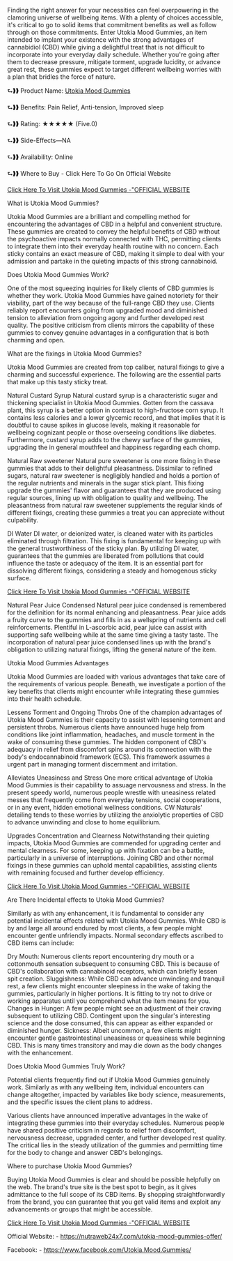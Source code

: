 Finding the right answer for your necessities can feel overpowering in the clamoring universe of wellbeing items. With a plenty of choices accessible, it's critical to go to solid items that commitment benefits as well as follow through on those commitments. Enter Utokia Mood Gummies, an item intended to implant your existence with the strong advantages of cannabidiol (CBD) while giving a delightful treat that is not difficult to incorporate into your everyday daily schedule. Whether you're going after them to decrease pressure, mitigate torment, upgrade lucidity, or advance great rest, these gummies expect to target different wellbeing worries with a plan that bridles the force of nature.

⮑❱❱ Product Name: [Utokia Mood Gummies](https://nutraweb24x7.com/utokia-mood-gummies-offer/)

⮑❱❱ Benefits: Pain Relief, Anti-tension, Improved sleep

⮑❱❱ Rating: ★★★★★ (Five.0)

⮑❱❱ Side-Effects—NA

⮑❱❱ Availability: Online

⮑❱❱ Where to Buy - Click Here To Go On Official Website


[Click Here To Visit Utokia Mood Gummies -"OFFICIAL WEBSITE](https://nutraweb24x7.com/utokia-mood-gummies-offer/)


What is Utokia Mood Gummies?

Utokia Mood Gummies are a brilliant and compelling method for encountering the advantages of CBD in a helpful and convenient structure. These gummies are created to convey the helpful benefits of CBD without the psychoactive impacts normally connected with THC, permitting clients to integrate them into their everyday health routine with no concern. Each sticky contains an exact measure of CBD, making it simple to deal with your admission and partake in the quieting impacts of this strong cannabinoid.

Does Utokia Mood Gummies Work?

One of the most squeezing inquiries for likely clients of CBD gummies is whether they work. Utokia Mood Gummies have gained notoriety for their viability, part of the way because of the full-range CBD they use. Clients reliably report encounters going from upgraded mood and diminished tension to alleviation from ongoing agony and further developed rest quality. The positive criticism from clients mirrors the capability of these gummies to convey genuine advantages in a configuration that is both charming and open.

What are the fixings in Utokia Mood Gummies?

Utokia Mood Gummies are created from top caliber, natural fixings to give a charming and successful experience. The following are the essential parts that make up this tasty sticky treat.

Natural Custard Syrup
Natural custard syrup is a characteristic sugar and thickening specialist in Utokia Mood Gummies. Gotten from the cassava plant, this syrup is a better option in contrast to high-fructose corn syrup. It contains less calories and a lower glycemic record, and that implies that it is doubtful to cause spikes in glucose levels, making it reasonable for wellbeing cognizant people or those overseeing conditions like diabetes. Furthermore, custard syrup adds to the chewy surface of the gummies, upgrading the in general mouthfeel and happiness regarding each chomp.

Natural Raw sweetener
Natural pure sweetener is one more fixing in these gummies that adds to their delightful pleasantness. Dissimilar to refined sugars, natural raw sweetener is negligibly handled and holds a portion of the regular nutrients and minerals in the sugar stick plant. This fixing upgrade the gummies' flavor and guarantees that they are produced using regular sources, lining up with obligation to quality and wellbeing. The pleasantness from natural raw sweetener supplements the regular kinds of different fixings, creating these gummies a treat you can appreciate without culpability.

DI Water
DI water, or deionized water, is cleaned water with its particles eliminated through filtration. This fixing is fundamental for keeping up with the general trustworthiness of the sticky plan. By utilizing DI water, guarantees that the gummies are liberated from pollutions that could influence the taste or adequacy of the item. It is an essential part for dissolving different fixings, considering a steady and homogenous sticky surface.


[Click Here To Visit Utokia Mood Gummies -"OFFICIAL WEBSITE](https://nutraweb24x7.com/utokia-mood-gummies-offer/)


Natural Pear Juice Condensed
Natural pear juice condensed is remembered for the definition for its normal enhancing and pleasantness. Pear juice adds a fruity curve to the gummies and fills in as a wellspring of nutrients and cell reinforcements. Plentiful in L-ascorbic acid, pear juice can assist with supporting safe wellbeing while at the same time giving a tasty taste. The incorporation of natural pear juice condensed lines up with the brand's obligation to utilizing natural fixings, lifting the general nature of the item.

Utokia Mood Gummies Advantages

Utokia Mood Gummies are loaded with various advantages that take care of the requirements of various people. Beneath, we investigate a portion of the key benefits that clients might encounter while integrating these gummies into their health schedule.

Lessens Torment and Ongoing Throbs
One of the champion advantages of Utokia Mood Gummies is their capacity to assist with lessening torment and persistent throbs. Numerous clients have announced huge help from conditions like joint inflammation, headaches, and muscle torment in the wake of consuming these gummies. The hidden component of CBD's adequacy in relief from discomfort spins around its connection with the body's endocannabinoid framework (ECS). This framework assumes a urgent part in managing torment discernment and irritation.

Alleviates Uneasiness and Stress
One more critical advantage of Utokia Mood Gummies is their capability to assuage nervousness and stress. In the present speedy world, numerous people wrestle with uneasiness related messes that frequently come from everyday tensions, social cooperations, or in any event, hidden emotional wellness conditions. CW Naturals' detailing tends to these worries by utilizing the anxiolytic properties of CBD to advance unwinding and close to home equilibrium.

Upgrades Concentration and Clearness
Notwithstanding their quieting impacts, Utokia Mood Gummies are commended for upgrading center and mental clearness. For some, keeping up with fixation can be a battle, particularly in a universe of interruptions. Joining CBD and other normal fixings in these gummies can uphold mental capabilities, assisting clients with remaining focused and further develop efficiency.


[Click Here To Visit Utokia Mood Gummies -"OFFICIAL WEBSITE](https://nutraweb24x7.com/utokia-mood-gummies-offer/)


Are There Incidental effects to Utokia Mood Gummies?

Similarly as with any enhancement, it is fundamental to consider any potential incidental effects related with Utokia Mood Gummies. While CBD is by and large all around endured by most clients, a few people might encounter gentle unfriendly impacts. Normal secondary effects ascribed to CBD items can include:

Dry Mouth: Numerous clients report encountering dry mouth or a cottonmouth sensation subsequent to consuming CBD. This is because of CBD's collaboration with cannabinoid receptors, which can briefly lessen spit creation.
Sluggishness: While CBD can advance unwinding and tranquil rest, a few clients might encounter sleepiness in the wake of taking the gummies, particularly in higher portions. It is fitting to try not to drive or working apparatus until you comprehend what the item means for you.
Changes in Hunger: A few people might see an adjustment of their craving subsequent to utilizing CBD. Contingent upon the singular's interesting science and the dose consumed, this can appear as either expanded or diminished hunger.
Sickness: Albeit uncommon, a few clients might encounter gentle gastrointestinal uneasiness or queasiness while beginning CBD. This is many times transitory and may die down as the body changes with the enhancement.

Does Utokia Mood Gummies Truly Work?

Potential clients frequently find out if Utokia Mood Gummies genuinely work. Similarly as with any wellbeing item, individual encounters can change altogether, impacted by variables like body science, measurements, and the specific issues the client plans to address.

Various clients have announced imperative advantages in the wake of integrating these gummies into their everyday schedules. Numerous people have shared positive criticism in regards to relief from discomfort, nervousness decrease, upgraded center, and further developed rest quality. The critical lies in the steady utilization of the gummies and permitting time for the body to change and answer CBD's belongings.

Where to purchase Utokia Mood Gummies?

Buying Utokia Mood Gummies is clear and should be possible helpfully on the web. The brand's true site is the best spot to begin, as it gives admittance to the full scope of its CBD items. By shopping straightforwardly from the brand, you can guarantee that you get valid items and exploit any advancements or groups that might be accessible.


[Click Here To Visit Utokia Mood Gummies -"OFFICIAL WEBSITE](https://nutraweb24x7.com/utokia-mood-gummies-offer/)

Official Website: - https://nutraweb24x7.com/utokia-mood-gummies-offer/

Facebook: - https://www.facebook.com/Utokia.Mood.Gummies/
